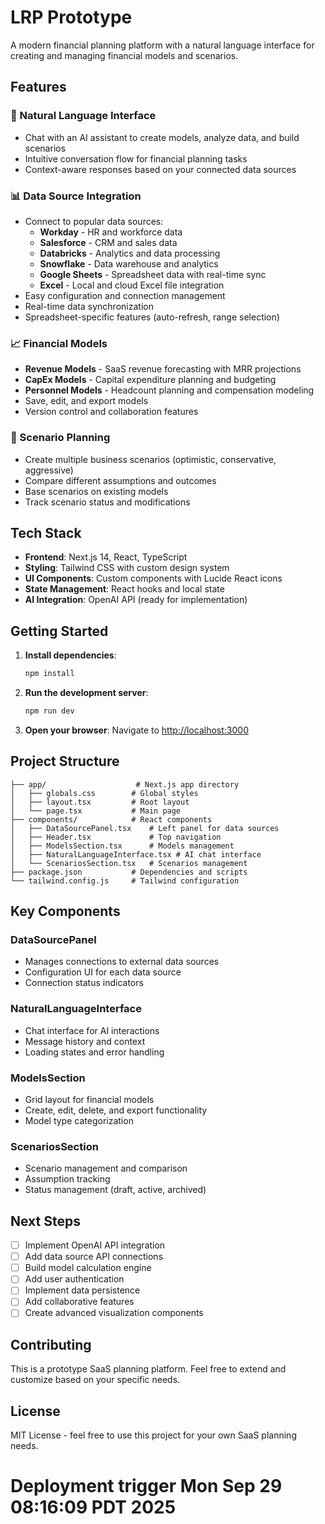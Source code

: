 # LRP Prototype

A modern financial planning platform with a natural language interface for creating and managing financial models and scenarios.

## Features

### 🎯 Natural Language Interface
- Chat with an AI assistant to create models, analyze data, and build scenarios
- Intuitive conversation flow for financial planning tasks
- Context-aware responses based on your connected data sources

### 📊 Data Source Integration
- Connect to popular data sources:
  - **Workday** - HR and workforce data
  - **Salesforce** - CRM and sales data
  - **Databricks** - Analytics and data processing
  - **Snowflake** - Data warehouse and analytics
  - **Google Sheets** - Spreadsheet data with real-time sync
  - **Excel** - Local and cloud Excel file integration
- Easy configuration and connection management
- Real-time data synchronization
- Spreadsheet-specific features (auto-refresh, range selection)

### 📈 Financial Models
- **Revenue Models** - SaaS revenue forecasting with MRR projections
- **CapEx Models** - Capital expenditure planning and budgeting
- **Personnel Models** - Headcount planning and compensation modeling
- Save, edit, and export models
- Version control and collaboration features

### 🔄 Scenario Planning
- Create multiple business scenarios (optimistic, conservative, aggressive)
- Compare different assumptions and outcomes
- Base scenarios on existing models
- Track scenario status and modifications

## Tech Stack

- **Frontend**: Next.js 14, React, TypeScript
- **Styling**: Tailwind CSS with custom design system
- **UI Components**: Custom components with Lucide React icons
- **State Management**: React hooks and local state
- **AI Integration**: OpenAI API (ready for implementation)

## Getting Started

1. **Install dependencies**:
   ```bash
   npm install
   ```

2. **Run the development server**:
   ```bash
   npm run dev
   ```

3. **Open your browser**:
   Navigate to [http://localhost:3000](http://localhost:3000)

## Project Structure

```
├── app/                    # Next.js app directory
│   ├── globals.css        # Global styles
│   ├── layout.tsx         # Root layout
│   └── page.tsx           # Main page
├── components/            # React components
│   ├── DataSourcePanel.tsx    # Left panel for data sources
│   ├── Header.tsx             # Top navigation
│   ├── ModelsSection.tsx      # Models management
│   ├── NaturalLanguageInterface.tsx # AI chat interface
│   └── ScenariosSection.tsx   # Scenarios management
├── package.json           # Dependencies and scripts
└── tailwind.config.js     # Tailwind configuration
```

## Key Components

### DataSourcePanel
- Manages connections to external data sources
- Configuration UI for each data source
- Connection status indicators

### NaturalLanguageInterface
- Chat interface for AI interactions
- Message history and context
- Loading states and error handling

### ModelsSection
- Grid layout for financial models
- Create, edit, delete, and export functionality
- Model type categorization

### ScenariosSection
- Scenario management and comparison
- Assumption tracking
- Status management (draft, active, archived)

## Next Steps

- [ ] Implement OpenAI API integration
- [ ] Add data source API connections
- [ ] Build model calculation engine
- [ ] Add user authentication
- [ ] Implement data persistence
- [ ] Add collaborative features
- [ ] Create advanced visualization components

## Contributing

This is a prototype SaaS planning platform. Feel free to extend and customize based on your specific needs.

## License

MIT License - feel free to use this project for your own SaaS planning needs.
# Deployment trigger Mon Sep 29 08:16:09 PDT 2025
